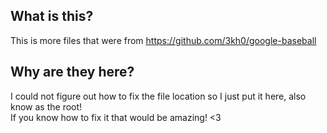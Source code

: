 ## What is this?

This is more files that were from https://github.com/3kh0/google-baseball

## Why are they here?

I could not figure out how to fix the file location so I just put it here, also know as the root!<br>
If you know how to fix it that would be amazing! <3
